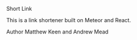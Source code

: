 Short Link

This is a link shortener built on Meteor and React.

Author
Matthew Keen and Andrew Mead